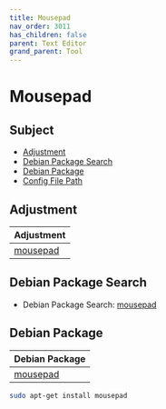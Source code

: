 ```yaml
---
title: Mousepad
nav_order: 3011
has_children: false
parent: Text Editor
grand_parent: Tool
---
```



# Mousepad


## Subject

* [Adjustment](#adjustment)
* [Debian Package Search](#debian-package-search)
* [Debian Package](#debian-package)
* [Config File Path](#config-file-path)


## Adjustment

| Adjustment |
| --- |
| [mousepad](https://github.com/samwhelp/debian-adjustment/tree/main/prototype/tool/mousepad) |


## Debian Package Search

* Debian Package Search: [mousepad](https://packages.debian.org/search?searchon=names&keywords=mousepad)


## Debian Package

| Debian Package |
| --- |
| [mousepad](https://packages.debian.org/stable/mousepad) |

``` sh
sudo apt-get install mousepad
```
